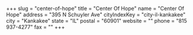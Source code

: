 +++
slug = "center-of-hope"
title = "Center Of Hope"
name = "Center Of Hope"
address = "395 N Schuyler Ave"
cityIndexKey = "city-il-kankakee"
city = "Kankakee"
state = "IL"
postal = "60901"
website = ""
phone = "815 937-4277"
fax = ""
+++

